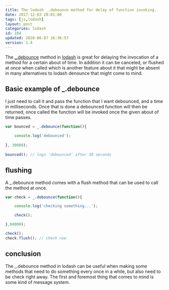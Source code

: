 ```yaml
---
title: The lodash _.debounce method for delay of function invoking.
date: 2017-12-03 20:01:00
tags: [js,lodash]
layout: post
categories: lodash
id: 104
updated: 2020-06-07 16:36:57
version: 1.4
---
```


The [\_.debounce](https://lodash.com/docs/4.17.4#debounce) method in [lodash](https://lodash.com/) is great for delaying the invocation of a method for a certain about of time. In addition it can be canceled, or flushed at once when called which is another feature about it that might be absent in many alternatives to lodash denounce that might come to mind.

<!-- more -->

## Basic example of \_.debounce

I just need to call it and pass the function that I want debounced, and a time in milliseconds. Once that is done a debounced function will then be returned, once called the function will be invoked once the given about of time passes.

```js
var bounced = _.debounce(function(){
 
    console.log('debounced');
 
}, 30000);
 
bounced(); // logs 'debounced' after 30 seconds
```

## flushing

A \_.debounce method comes with a flush method that can be used to call the method at once.

```js
var check = _.debounce(function(){

    console.log('checking something...');

    check();

},60000);

check();
check.flush(); // check now
```

## conclusion

The \_.debounce method in lodash can be useful when making some methods that need to do something every once in a while, but also need to be check right away. The first and foremost thing that comes to mind is some kind of message system.